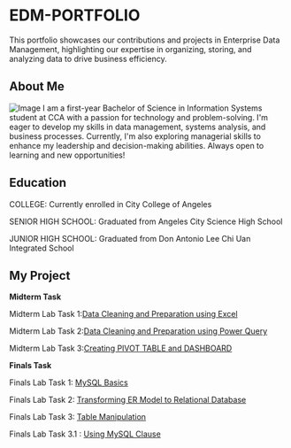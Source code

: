 # EDM-PORTFOLIO
This portfolio showcases our contributions and projects in Enterprise Data Management, highlighting our expertise in organizing, storing, and analyzing data to drive business efficiency.

## About Me
![Image](https://github.com/user-attachments/assets/faa04b4c-cf23-4e0b-bb3b-9c311a54dd76)
I am a first-year Bachelor of Science in Information Systems student at CCA with a passion for technology and problem-solving. I'm eager to develop my skills in data management, systems analysis, and business processes. Currently, I'm also exploring managerial skills to enhance my leadership and decision-making abilities. Always open to learning and new opportunities!

## Education
COLLEGE: Currently enrolled in City College of Angeles

SENIOR HIGH SCHOOL: Graduated from Angeles City Science High School

JUNIOR HIGH SCHOOL: Graduated from Don Antonio Lee Chi Uan Integrated School

## My Project
**Midterm Task**

Midterm Lab Task 1:[Data Cleaning and Preparation using Excel](https://artjohnamaro.github.io/Midterm-Task-1/) 

Midterm Lab Task 2:[Data Cleaning and Preparation using Power Query](https://artjohnamaro.github.io/Midterm-Task-2/)

Midterm Lab Task 3:[Creating PIVOT TABLE and DASHBOARD](https://artjohnamaro.github.io/Midterm-Task-3/)

**Finals Task**

Finals Lab Task 1: [MySQL Basics](https://artjohnamaro.github.io/Finals-Lab-Task-1/)

Finals Lab Task 2: [Transforming ER Model to Relational Database](https://artjohnamaro.github.io/Finals-Lab-Task-2/)

Finals Lab Task 3: [Table Manipulation](https://artjohnamaro.github.io/Finals-Lab-Task-3/)

Finals Lab Task 3.1 : [Using MySQL Clause](https://artjohnamaro.github.io/Final-Lab-Task-3.1/)
